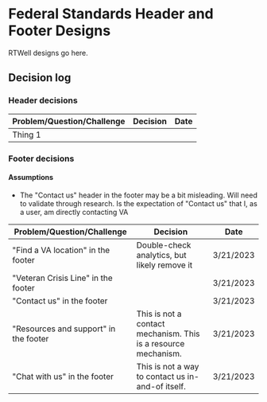 # Federal Standards Header and Footer Designs

RTWell designs go here.

## Decision log

### Header decisions

| Problem/Question/Challenge | Decision | Date |
| ------ | ------ | ------ |
| Thing 1 |   |   |


### Footer decisions

#### Assumptions
* The "Contact us" header in the footer may be a bit misleading. Will need to validate through research. Is the expectation of "Contact us" that I, as a user, am directly contacting VA

| Problem/Question/Challenge | Decision | Date |
| ------ | ------ | ------ |
| "Find a VA location" in the footer | Double-check analytics, but likely remove it | 3/21/2023  |
| "Veteran Crisis Line" in the footer |  | 3/21/2023  |
| "Contact us" in the footer |  | 3/21/2023  |
| "Resources and support" in the footer | This is not a contact mechanism. This is a resource mechanism. | 3/21/2023  |
| "Chat with us" in the footer | This is not a way to contact us in-and-of itself. | 3/21/2023  |
